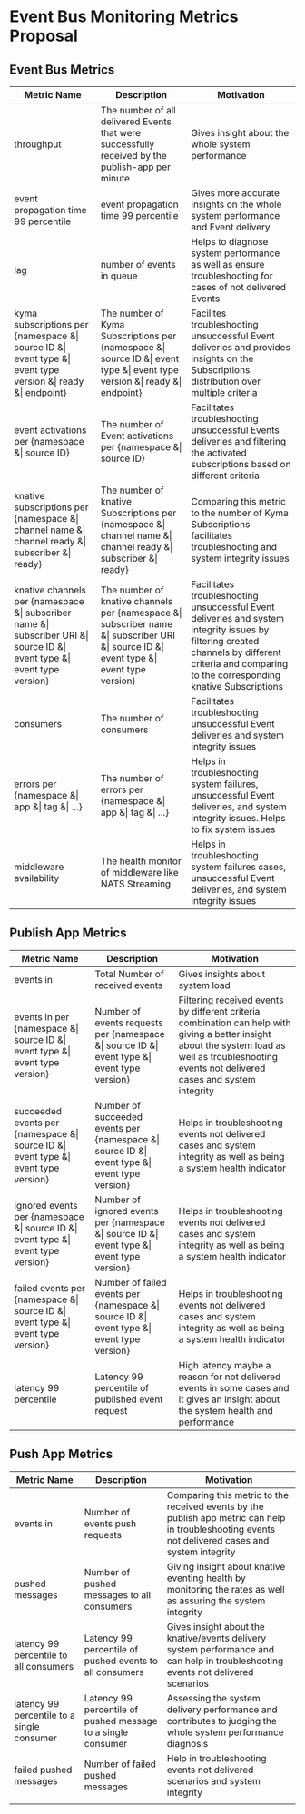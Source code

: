 # Event Bus Monitoring Metrics Proposal

## Event Bus Metrics

|Metric Name |Description |Motivation |
|------------|------------|-----------|
|throughput |The number of all delivered Events that were successfully received by the publish-app per minute | Gives insight about the whole system performance|
|event propagation time 99 percentile |event propagation time 99 percentile | Gives more accurate insights on the whole system performance and Event delivery|
|lag | number of events in queue | Helps to diagnose system performance as well as ensure troubleshooting for cases of not delivered Events|
|kyma subscriptions per {namespace &\| source ID &\| event type &\| event type version &\| ready &\| endpoint} |The number of Kyma Subscriptions per {namespace &\| source ID &\| event type &\| event type version &\| ready &\| endpoint} | Facilites troubleshooting unsuccessful Event deliveries and provides insights on the Subscriptions distribution over multiple criteria|
|event activations per {namespace &\| source ID} | The number of Event activations per {namespace &\| source ID} | Facilitates troubleshooting unsuccessful Events deliveries and filtering the activated subscriptions based on different criteria|
|knative subscriptions per {namespace &\| channel name &\| channel ready &\| subscriber &\| ready}   |The number of knative Subscriptions per {namespace &\| channel name &\| channel ready &\| subscriber &\| ready}  | Comparing this metric to the number of Kyma Subscriptions facilitates troubleshooting and system integrity issues|
|knative channels per {namespace &\| subscriber name &\| subscriber URI &\| source ID &\| event type &\| event type version} |The number of knative channels per {namespace &\| subscriber name &\| subscriber URI &\| source ID &\| event type &\| event type version} | Facilitates troubleshooting unsuccessful Event deliveries and system integrity issues by filtering created channels by different criteria and comparing to the corresponding knative Subscriptions|
|consumers | The number of consumers | Facilitates troubleshooting unsuccessful Event deliveries and system integrity issues|
|errors per {namespace &\| app &\| tag &\| ...} | The number of errors per {namespace &\| app &\| tag &\| ...}   | Helps in troubleshooting system failures, unsuccessful Event deliveries, and system integrity issues. Helps to fix system issues|
|middleware availability | The health monitor of middleware like NATS Streaming | Helps in troubleshooting system failures cases, unsuccessful Event deliveries, and system integrity issues|

## Publish App Metrics

|Metric Name |Description |Motivation |
|------------|------------|-----------|
|events in |Total Number of received events | Gives insights about system load|
|events in per {namespace &\| source ID &\| event type &\| event type version} |Number of events requests per {namespace &\| source ID &\| event type &\| event type version} | Filtering received events by different criteria combination can help with giving a better insight about the system load as well as troubleshooting events not delivered cases and system integrity|
|succeeded events per {namespace &\| source ID &\| event type &\| event type version} | Number of succeeded events per {namespace &\| source ID &\| event type &\| event type version} | Helps in troubleshooting events not delivered cases and system integrity as well as being a system health indicator|
|ignored events per {namespace &\| source ID &\| event type &\| event type version} | Number of ignored events per {namespace &\| source ID &\| event type &\| event type version} | Helps in troubleshooting events not delivered cases and system integrity as well as being a system health indicator|
|failed events per {namespace &\| source ID &\| event type &\| event type version} | Number of failed events per {namespace &\| source ID &\| event type &\| event type version} | Helps in troubleshooting events not delivered cases and system integrity as well as being a system health indicator|
|latency 99 percentile | Latency 99 percentile of published event request | High latency maybe a reason for not delivered events in some cases and it gives an insight about the system health and performance

## Push App Metrics

|Metric Name |Description |Motivation |
|------------|------------|-----------|
|events in | Number of events push requests | Comparing this metric to the received events by the publish app metric can help in troubleshooting events not delivered cases and system integrity|
|pushed messages | Number of pushed messages to all consumers | Giving insight about knative eventing health by monitoring the rates as well as assuring the system integrity|
|latency 99 percentile to all consumers|Latency 99 percentile of pushed events to all consumers | Gives insight about the knative/events delivery system performance and can help in troubleshooting events not delivered scenarios|
|latency 99 percentile to a single consumer | Latency 99 percentile of pushed message to a single consumer | Assessing the system delivery performance and contributes to judging the whole system performance diagnosis|
|failed pushed messages | Number of failed pushed messages | Help in troubleshooting events not delivered scenarios and system integrity|
| | |
